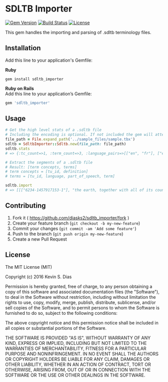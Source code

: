 # SDLTB Importer

[![Gem Version](https://badge.fury.io/rb/sdltb_importer.svg)](https://badge.fury.io/rb/sdltb_importer) [![Build Status](https://travis-ci.org/diasks2/sdltb_importer.png)](https://travis-ci.org/diasks2/sdltb_importer) [![License](https://img.shields.io/badge/license-MIT-brightgreen.svg?style=flat)](https://github.com/diasks2/sdltb_importer/blob/master/LICENSE.txt)

This gem handles the importing and parsing of .sdltb terminology files.

## Installation

Add this line to your application's Gemfile:

**Ruby**  
```
gem install sdltb_importer
```

**Ruby on Rails**  
Add this line to your application’s Gemfile:  
```ruby 
gem 'sdltb_importer'
```

## Usage

```ruby
# Get the high level stats of a .sdltb file
# Including the encoding is optional. If not included the gem will attempt to detect the encoding.
file_path = File.expand_path('../sample_files/sample.tbx')
sdltb = SdltbImporter::Sdltb.new(file_path: file_path)
sdltb.stats
# => {:tc_count=>1, :term_count=>3, :language_pairs=>[["en", "fr"], ["en", "es"]]}

# Extract the segments of a .sdltb file
# Result: [term concepts, terms]
# term concepts = [tu_id, definition]
# terms = [tu_id, language, part_of_speech, term]

sdltb.import
# => [[["6234-1457917153-1"], "the earth, together with all of its countries, peoples, and natural features.""], [["6234-1457917153-1", "en", "noun", world"], ["6234-1457917153-1", "fr", "noun", "monde"], ["6234-1457917153-1", "es", "noun", "mundo"]]]
```

## Contributing

1. Fork it ( https://github.com/diasks2/sdltb_importer/fork )
2. Create your feature branch (`git checkout -b my-new-feature`)
3. Commit your changes (`git commit -am 'Add some feature'`)
4. Push to the branch (`git push origin my-new-feature`)
5. Create a new Pull Request

## License

The MIT License (MIT)

Copyright (c) 2016 Kevin S. Dias

Permission is hereby granted, free of charge, to any person obtaining a copy
of this software and associated documentation files (the "Software"), to deal
in the Software without restriction, including without limitation the rights
to use, copy, modify, merge, publish, distribute, sublicense, and/or sell
copies of the Software, and to permit persons to whom the Software is
furnished to do so, subject to the following conditions:

The above copyright notice and this permission notice shall be included in
all copies or substantial portions of the Software.

THE SOFTWARE IS PROVIDED "AS IS", WITHOUT WARRANTY OF ANY KIND, EXPRESS OR
IMPLIED, INCLUDING BUT NOT LIMITED TO THE WARRANTIES OF MERCHANTABILITY,
FITNESS FOR A PARTICULAR PURPOSE AND NONINFRINGEMENT. IN NO EVENT SHALL THE
AUTHORS OR COPYRIGHT HOLDERS BE LIABLE FOR ANY CLAIM, DAMAGES OR OTHER
LIABILITY, WHETHER IN AN ACTION OF CONTRACT, TORT OR OTHERWISE, ARISING FROM,
OUT OF OR IN CONNECTION WITH THE SOFTWARE OR THE USE OR OTHER DEALINGS IN
THE SOFTWARE.
